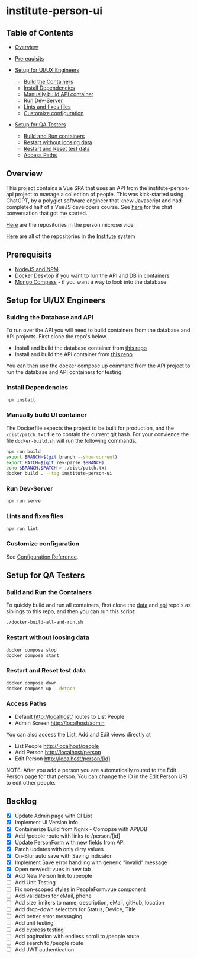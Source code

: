 # institute-person-ui

## Table of Contents

- [Overview](#overview)
- [Prerequisits](#prerequisits)
- [Setup for UI/UX Engineers](#setup-for-uiux-engineers)
  - [Build the Containers](#bulding-the-database-and-api)
  - [Install Dependencies](#install-dependencies)
  - [Manually build API container](#manually-build-ui-container)
  - [Run Dev-Server](#run-dev-server)
  - [Lints and fixes files](#lints-and-fixes-files)
  - [Customize configuration](#customize-configuration)

- [Setup for QA Testers](#setup-for-qa-testers)
  - [Build and Run containers](#build-and-run-the-containers)
  - [Restart without loosing data](#restart-without-loosing-data)
  - [Restart and Reset test data](#restart-and-reset-test-data)
  - [Access Paths](#access-paths)

## Overview

This project contains a Vue SPA that uses an API from the institute-person-api project to manage a collection of people. This was kick-started using ChatGPT, by a polyglot software engineer that knew Javascript and had completed half of a VueJS developers course. See [here](https://chat.openai.com/share/5d5db6f2-2f42-491a-9673-3246feb20013) for the chat conversation that got me started.

[Here](https://github.com/orgs/agile-learning-institute/repositories?q=institute-person&type=all&sort=name) are the repositories in the person microservice

[Here](https://github.com/orgs/agile-learning-institute/repositories?q=institute&type=all&sort=name) are all of the repositories in the [Institute](https://github.com/agile-learning-institute/institute/tree/main) system

## Prerequisits

- [NodeJS and NPM](https://docs.npmjs.com/downloading-and-installing-node-js-and-npm)
- [Docker Desktop](https://www.docker.com/products/docker-desktop/) if you want to run the API and DB in containers
- [Mongo Compass](https://www.mongodb.com/try/download/compass) - if you want a way to look into the database

## Setup for UI/UX Engineers

### Bulding the Database and API

To run over the API you will need to build containers from the database and API projects. First clone the repo's below.

- Install and build the database container from [this repo](https://github.com/agile-learning-institute/institute-mongodb)
- Install and build the API container from [this repo](https://github.com/agile-learning-institute/institute-person-api)

You can then use the docker compose up command from the API project to run the database and API containers for testing.

### Install Dependencies

``` bash
npm install
```

### Manually build UI container

The Dockerfile expects the project to be built for production, and the ```/dist/patch.txt``` file to contain the current git hash. For your convience the file ```docker-build.sh``` will run the following commands.

```bash
npm run build
export BRANCH=$(git branch --show-current)
export PATCH=$(git rev-parse $BRANCH)
echo $BRANCH.$PATCH > ./dist/patch.txt
docker build . --tag institute-person-ui
```

### Run Dev-Server

``` bash
npm run serve
```

### Lints and fixes files

``` bash
npm run lint
```

### Customize configuration

See [Configuration Reference](https://cli.vuejs.org/config/).

## Setup for QA Testers

### Build and Run the Containers

To quickly build and run all containers, first clone the [data](https://github.com/agile-learning-institute/institute-mongodb) and [api](https://github.com/agile-learning-institute/institute-person-api) repo's as siblings to this repo, and then you can run this script:

```bash
./docker-build-all-and-run.sh
```

### Restart without loosing data

```bash
docker compose stop
docker compose start
```

### Restart and Reset test data

```bash
docker compose down
docker compose up --detach
```

### Access Paths

- Default [http://localhost/](http://localhost/) routes to List People
- Admin Screen [http://localhost/admin](http://localhost/admin)

You can also access the List, Add and Edit views directly at

- List People [http://localhost/people](http://localhost/people)
- Add Person [http://localhost/person](http://localhost/person)
- Edit Person [http://localhost/person/[id]](http://localhost/person/[id])

NOTE: After you add a person you are automatically routed to the Edit Person page for that person. You can change the ID in the Edit Person URI to edit other people.

## Backlog

- [x] Update Admin page with CI List
- [x] Implement UI Version Info
- [x] Containerize Build from Ngnix - Comopse with API/DB
- [x] Add /people route with links to /person/[id]
- [x] Update PersonForm with new fields from API
- [x] Patch updates with only dirty values
- [x] On-Blur auto save with Saving indicator
- [x] Implement Save error handling with generic "invalid" message
- [x] Open new/edit vues in new tab
- [x] Add New Person link to /people
- [ ] Add Unit Testing
- [ ] Fix non-scoped styles in PeopleForm.vue component
- [ ] Add validators for eMail, phone
- [ ] Add size limiters to name, description, eMail, gitHub, location
- [ ] Add drop-down selectors for Status, Device, Title
- [ ] Add better error messaging
- [ ] Add unit testing
- [ ] Add cypress testing
- [ ] Add pagination with endless scroll to /people route
- [ ] Add search to /people route
- [ ] Add JWT authentication

